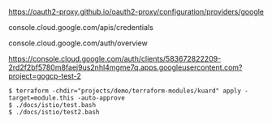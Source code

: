 https://oauth2-proxy.github.io/oauth2-proxy/configuration/providers/google

console.cloud.google.com/apis/credentials

console.cloud.google.com/auth/overview

https://console.cloud.google.com/auth/clients/583672822209-2rd2f2bf5780m8faej9us2nhl4mgme7q.apps.googleusercontent.com?project=gogcp-test-2

```
$ terraform -chdir="projects/demo/terraform-modules/kuard" apply -target=module.this -auto-approve
$ ./docs/istio/test.bash
$ ./docs/istio/test2.bash
```

